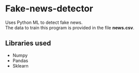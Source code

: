# Fake-news-detector

Uses Python ML to detect fake news.  
The data to train this program is provided in the file **news.csv**.

## Libraries used

- Numpy
- Pandas
- Sklearn
